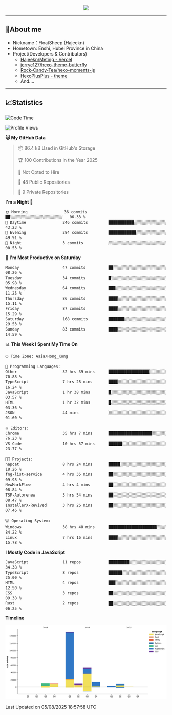 <p align="center">
   <a href="https://git.io/typing-svg"><img src="https://readme-typing-svg.demolab.com?font=Fira+Code&pause=1000&color=F7DD11&center=true&vCenter=true&width=435&lines=Floating+in+the+clouds~;I'm+glad+to+meet+you+again" /></a>
</p>

---

## 🥱About me

- Nickname：FloatSheep (Hajeekn)
- Hometown: Enshi, Hubei Province in China
- Project(Developers & Contributors)
   - [Hajeekn/Meting - Vercel](https://github.com/hajeekn/vercel-meting)
   - [jerryc127/hexo-theme-butterfly](https://github.com/jerryc127/hexo-theme-butterfly)
   - [Rock-Candy-Tea/hexo-moments-js](https://github.com/Rock-Candy-Tea/hexo-moments-js)
   - [HexoPlusPlus - theme](https://github.com/HexoPlusPlus/HexoPlusPlus)
   - And....

---

## 📈Statistics

<!--START_SECTION:waka-->
![Code Time](http://img.shields.io/badge/Code%20Time-538%20hrs%2054%20mins-blue)

![Profile Views](http://img.shields.io/badge/Profile%20Views-1-blue)

**🐱 My GitHub Data** 

> 📦 86.4 kB Used in GitHub's Storage 
 > 
> 🏆 100 Contributions in the Year 2025
 > 
> 🚫 Not Opted to Hire
 > 
> 📜 48 Public Repositories 
 > 
> 🔑 9 Private Repositories 
 > 
**I'm a Night 🦉** 

```text
🌞 Morning                36 commits          ██░░░░░░░░░░░░░░░░░░░░░░░   06.33 % 
🌆 Daytime                246 commits         ███████████░░░░░░░░░░░░░░   43.23 % 
🌃 Evening                284 commits         ████████████░░░░░░░░░░░░░   49.91 % 
🌙 Night                  3 commits           ░░░░░░░░░░░░░░░░░░░░░░░░░   00.53 % 
```
📅 **I'm Most Productive on Saturday** 

```text
Monday                   47 commits          ██░░░░░░░░░░░░░░░░░░░░░░░   08.26 % 
Tuesday                  34 commits          █░░░░░░░░░░░░░░░░░░░░░░░░   05.98 % 
Wednesday                64 commits          ███░░░░░░░░░░░░░░░░░░░░░░   11.25 % 
Thursday                 86 commits          ████░░░░░░░░░░░░░░░░░░░░░   15.11 % 
Friday                   87 commits          ████░░░░░░░░░░░░░░░░░░░░░   15.29 % 
Saturday                 168 commits         ███████░░░░░░░░░░░░░░░░░░   29.53 % 
Sunday                   83 commits          ████░░░░░░░░░░░░░░░░░░░░░   14.59 % 
```


📊 **This Week I Spent My Time On** 

```text
🕑︎ Time Zone: Asia/Hong_Kong

💬 Programming Languages: 
Other                    32 hrs 39 mins      ██████████████████░░░░░░░   70.88 % 
TypeScript               7 hrs 28 mins       ████░░░░░░░░░░░░░░░░░░░░░   16.24 % 
JavaScript               1 hr 38 mins        █░░░░░░░░░░░░░░░░░░░░░░░░   03.57 % 
HTML                     1 hr 32 mins        █░░░░░░░░░░░░░░░░░░░░░░░░   03.36 % 
JSON                     44 mins             ░░░░░░░░░░░░░░░░░░░░░░░░░   01.60 % 

🔥 Editors: 
Chrome                   35 hrs 7 mins       ███████████████████░░░░░░   76.23 % 
VS Code                  10 hrs 57 mins      ██████░░░░░░░░░░░░░░░░░░░   23.77 % 

🐱‍💻 Projects: 
napcat                   8 hrs 24 mins       █████░░░░░░░░░░░░░░░░░░░░   18.26 % 
fng-list-service         4 hrs 35 mins       ██░░░░░░░░░░░░░░░░░░░░░░░   09.98 % 
NewMarkFlow              4 hrs 4 mins        ██░░░░░░░░░░░░░░░░░░░░░░░   08.84 % 
TSF-Autorenew            3 hrs 54 mins       ██░░░░░░░░░░░░░░░░░░░░░░░   08.47 % 
InstallerX-Revived       3 hrs 26 mins       ██░░░░░░░░░░░░░░░░░░░░░░░   07.46 % 

💻 Operating System: 
Windows                  38 hrs 48 mins      █████████████████████░░░░   84.22 % 
Linux                    7 hrs 16 mins       ████░░░░░░░░░░░░░░░░░░░░░   15.78 % 
```

**I Mostly Code in JavaScript** 

```text
JavaScript               11 repos            █████████░░░░░░░░░░░░░░░░   34.38 % 
TypeScript               8 repos             ██████░░░░░░░░░░░░░░░░░░░   25.00 % 
HTML                     4 repos             ███░░░░░░░░░░░░░░░░░░░░░░   12.50 % 
CSS                      3 repos             ██░░░░░░░░░░░░░░░░░░░░░░░   09.38 % 
Rust                     2 repos             ██░░░░░░░░░░░░░░░░░░░░░░░   06.25 % 
```



**Timeline**

![Lines of Code chart](https://raw.githubusercontent.com/FloatSheep/FloatSheep/main/assets/bar_graph.png)


 Last Updated on 05/08/2025 18:57:58 UTC
<!--END_SECTION:waka-->

